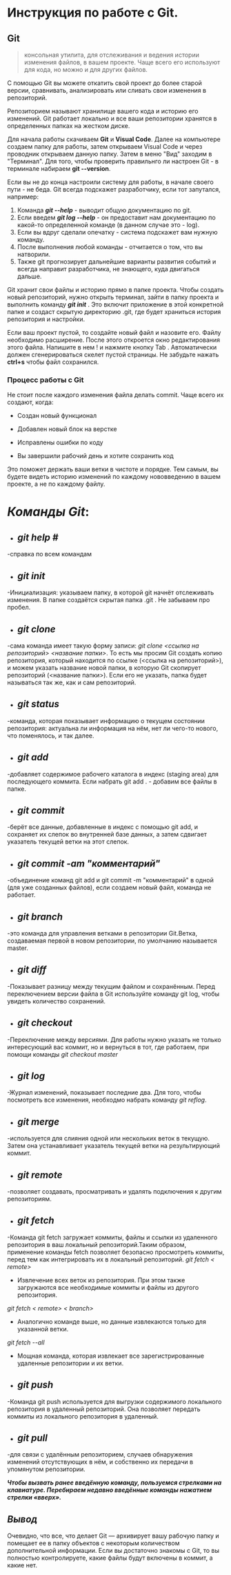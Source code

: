 # **Инструкция по работе с Git.**

## **Git** 
>консольная утилита, для отслеживания и ведения  истории изменения файлов, в вашем проекте. Чаще всего его используют для кода, но можно и для других файлов. 

С помощью Git вы можете откатить свой проект до более старой версии, сравнивать, анализировать или сливать свои изменения в репозиторий.

Репозиторием называют хранилище вашего кода и историю его изменений. Git работает локально и все ваши репозитории хранятся в определенных папках на жестком диске.

Для начала работы скачиваем **Git** и **Visual Code**. Далее на компьютере создаем папку для работы, затем открываем Visual Code и через проводник открываем данную папку. Затем в меню "Вид" заходим в "Терминал".
Для того, чтобы проверить правильнго ли настроен Git - в терминале набираем **git --version**.

Если вы не до конца настроили систему для работы, в начале своего пути - не беда. Git всегда подскажет разработчику, если тот запутался, например:

1. Команда _**git --help**_ - выводит общую документацию по git.
2. Если введем _**git log --help**_ - он предоставит нам документацию по какой-то определенной команде (в данном случае это - log).
3. Если вы вдруг сделали опечатку - система подскажет вам нужную команду.
4. После выполнения любой команды - отчитается о том, что вы натворили.
5. Также git прогнозирует дальнейшие варианты развития событий и всегда направит разработчика, не знающего, куда двигаться дальше.

Git хранит свои файлы и историю прямо в папке проекта. Чтобы создать новый репозиторий,  нужно открыть терминал, зайти в папку  проекта и выполнить команду _**git init**_ . Это включит приложение в этой конкретной папке и создаст скрытую директорию .git, где будет храниться история репозитория и настройки.

Если ваш проект пустой, то создайте новый файл и назовите его. Файлу необходимо расширение. После этого откроется окно редактирования этого файла. Напишите в нем ! и нажмите кнопку Tab . Автоматически должен сгенерироваться скелет пустой страницы. Не забудьте нажать **ctrl+s** чтобы файл сохранился.

### **Процесс работы с Git**
Не стоит после каждого изменения файла делать commit. Чаще всего их создают, когда:

* Создан новый функционал

* Добавлен новый блок на верстке

* Исправлены ошибки по коду

* Вы завершили рабочий день и хотите сохранить код

Это поможет держать ваши ветки в чистоте и порядке. Тем самым, вы будете видеть историю изменений по каждому нововведению в вашем проекте, а не по каждому файлу.


# __*Команды Git*__:

* ## _**git help #**_ 
-справка по всем командам

* ## _**git init**_
-Инициализация: указываем папку, в которой
git начнёт отслеживать изменения. В папке создаётся скрытая папка .git . Не забываем про пробел.

* ## _**git clone**_  
-cама команда имеет такую форму записи: *git clone <ссылка на репозиторий> <название папки>*. То есть мы просим Git создать копию репозитория, который находится по ссылке (<ссылка на репозиторий>), и можем указать название новой папки, в которую Git скопирует репозиторий (<название папки>). Если его не указать, папка будет называться так же, как и сам репозиторий.

* ##  _**git status**_  
-команда, которая показывает информацию о текущем состоянии репозитория: актуальна ли информация на нём, нет ли чего-то нового, что поменялось, и так далее.

* ## _**git add**_ 
-добавляет содержимое рабочего каталога в индекс (staging area) для последующего коммита. Если набрать git add . - добавим все файлы в папке. 

* ## _**git commit**_  
-берёт все данные, добавленные в индекс с помощью git add, и сохраняет их
слепок во внутренней базе данных, а затем сдвигает указатель текущей ветки на этот слепок.

* ##  _**git commit -am "комментарий"**_
-объединение команд git add и git commit -m "комментарий" в одной (для уже созданных файлов), если создаем новый файл, команда не работает.

* ## _**git branch**_ 
-это команда для управления ветками в репозитории Git.Ветка, создаваемая первой в новом репозитории, по умолчанию называется master.

* ## _**git diff**_ 
-Показывает разницу между текущим файлом и сохранённым. Перед переключением версии файла в Git используйте команду git log, чтобы увидеть
количество сохранений.

* ## _**git checkout**_
-Переключение между версиями. Для работы нужно указать не только интересующий вас коммит, но и вернуться в тот, где работаем, при помощи команды 
*git checkout master*

* ## _**git log**_ 
-Журнал изменений, показывает последние два. Для того, чтобы посмотреть все изменения, необходмо набрать команду *git reflog*.

* ## __*git merge*__
-используется для слияния одной или нескольких веток в текущую. Затем она устанавливает указатель текущей ветки на результирующий коммит.

* ## _**git remote**_
-позволяет создавать, просматривать и удалять подключения к другим репозиториям. 

* ## _**git fetch**_
-Команда git fetch загружает коммиты, файлы и ссылки из удаленного репозитория в ваш локальный репозиторий.Таким образом, применение команды fetch позволяет безопасно просмотреть коммиты, перед тем как интегрировать их в локальный репозиторий.
*git fetch < remote>*
- Извлечение всех веток из репозитория. При этом также загружаются все необходимые коммиты и файлы из другого репозитория.

*git fetch < remote> < branch>*
- Аналогично команде выше, но данные извлекаются только для указанной ветки.

*git fetch --all*
- Мощная команда, которая извлекает все зарегистрированные удаленные репозитории и их ветки.

* ## _**git push**_
-Команда git push используется для выгрузки содержимого локального репозитория в удаленный репозиторий. Она позволяет передать коммиты из локального репозитория в удаленный.

* ## _**git pull**_
-для связи с удалённым репозиторием, случаев обнаружения изменений отсутствующих в нём, и собственно их передачи в упомянутом репозитории.

__*Чтобы вызвать ранее введённую команду,
пользуемся стрелками на клавиатуре.
Перебираем недавно введённые команды
нажатием стрелки «вверх».*__

## _**Вывод**_

Очевидно, что все, что делает Git — архивирует вашу рабочую папку и помещает ее в папку объектов с некоторым количеством дополнительной информации. Если вы достаточно знакомы с Git, то вы полностью контролируете, какие файлы будут включены в коммит, а какие нет.

